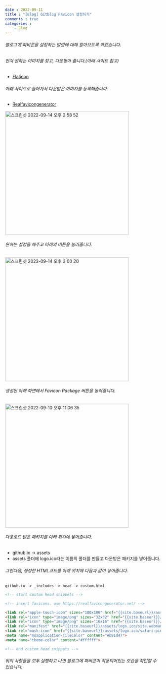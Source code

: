 ```yaml
---
date : 2022-09-11
title : "[Blog] Gitblog Favicon 설정하기"
comments : true
categories : 
    - Blog
---
```


###### 블로그에 파비콘을 설정하는 방법에 대해 알아보도록 하겠습니다.

###### 먼저 원하는 이미지를 찾고, 다운받아 줍니다.(아래 사이트 참고)

* [Flaticon](https://www.flaticon.com)

###### 아래 사이트로 들어가서 다운받은 이미지를 등록해줍니다.

* [Realfavicongenerator](https://realfavicongenerator.net)

<img width="400" alt="스크린샷 2022-09-14 오후 2 58 52" src="https://user-images.githubusercontent.com/55019557/190071681-212bd49f-57ef-491f-9477-f758623bdea3.png">

###### 원하는 설정을 해주고 아래의 버튼을 눌러줍니다.

<img width="400" alt="스크린샷 2022-09-14 오후 3 00 20" src="https://user-images.githubusercontent.com/55019557/190071878-e46ff73e-4bd8-44f0-b9b8-5609da90355a.png">

###### 생성된 아래 화면에서 Favicon Package 버튼을 눌러줍니다.

<img width="400" alt="스크린샷 2022-09-10 오후 11 06 35" src="https://user-images.githubusercontent.com/55019557/190073378-e09db971-1735-4fa7-aa5a-2a3a879a64f2.png">

###### 다운로드 받은 패키지를 아래 위치에 넣어줍니다.
* github.io -> assets
* assets 폴더에 logo.ico라는 이름의 폴더를 만들고 다운받은 패키지를 넣어줍니다.

###### 그런다음, 생성한 HTML코드를 아래 위치에 다음과 같이 넣어줍니다.

```
github.io -> _includes -> head -> custom.html
```

```html
<!-- start custom head snippets -->

<!-- insert favicons. use https://realfavicongenerator.net/ -->

<link rel="apple-touch-icon" sizes="180x180" href="{{site.baseurl}}/assets/logo.ico/apple-touch-icon.png">
<link rel="icon" type="image/png" sizes="32x32" href="{{site.baseurl}}/assets/logo.ico/favicon-32x32.png">
<link rel="icon" type="image/png" sizes="16x16" href="{{site.baseurl}}/assets/logo.ico/favicon-16x16.png">
<link rel="manifest" href="{{site.baseurl}}/assets/logo.ico/site.webmanifest">
<link rel="mask-icon" href="{{site.baseurl}}/assets/logo.ico/safari-pinned-tab.svg" color="#5bbad5">
<meta name="msapplication-TileColor" content="#b91d47">
<meta name="theme-color" content="#ffffff">

<!-- end custom head snippets -->

```

###### 위의 사항들을 모두 실행하고 나면 블로그에 파비콘이 적용되어있는 모습을 확인할 수 있습니다.






